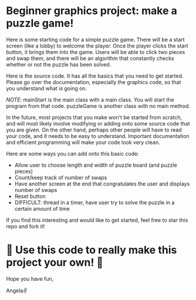 # Beginner graphics project: make a puzzle game!

Here is some starting code for a simple puzzle game. There will be a start screen (like a lobby) to welcome the player. Once the player clicks the start button, it brings them into the game. Users will be able to click two pieces and swap them, and there will be an algorithm that constantly checks whether or not the puzzle has been solved.

Here is the source code. It has all the basics that you need to get started. Please go over the documentation, especially the graphics code, so that you understand what is going on. 

*NOTE*: mainStart is the main class with a main class. You will start the program from that code. puzzleGame is another class with no main method.

In the future, most projects that you make won't be started from scratch, and will most likely involve modifying or adding onto some source code that you are given. On the other hand, perhaps other people will have to read your code, and it needs to be easy to understand. Important documentation and efficient programming will make your code look very clean.

Here are some ways you can add onto this basic code:
- Allow user to choose length and width of puzzle board (and puzzle pieces)
- Count/keep track of number of swaps
- Have another screen at the end that congratulates the user and displays number of swaps
- Reset button
- DIFFICULT: thread in a timer, have user try to solve the puzzle in a certain amount of time

If you find this interesting and would like to get started, feel free to star this repo and fork it!

# :milky_way: Use this code to really make this project your own! :milky_way:
Hope you have fun,

Angela:v:
